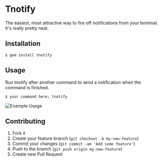 # Tnotify

The easiest, most attractive way to fire off notifications from your terminal.
It's really pretty neat.


## Installation

    $ gem install tnotify


## Usage

Run tnotify after another command to send a notification when the command is
finished.

    $ your command here; tnotify

![Example Usage](https://s3.amazonaws.com/f.cl.ly/items/1Z1g0E1k2E1Q2S0l1k0f/output_optimized.gif)


## Contributing

1. Fork it
2. Create your feature branch (`git checkout -b my-new-feature`)
3. Commit your changes (`git commit -am 'Add some feature'`)
4. Push to the branch (`git push origin my-new-feature`)
5. Create new Pull Request
